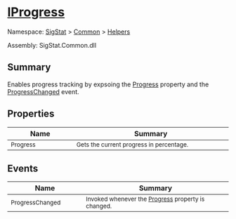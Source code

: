 # [IProgress](./IProgress.md)

Namespace: [SigStat]() > [Common](./../README.md) > [Helpers](./README.md)

Assembly: SigStat.Common.dll

## Summary
Enables progress tracking by expsoing the [Progress](https://github.com/hargitomi97/sigstat/blob/master/docs/md/SigStat/Common/Helpers/IProgress.md) property and the [ProgressChanged](https://github.com/hargitomi97/sigstat/blob/master/docs/md/SigStat/Common/Helpers/IProgress.md) event.

## Properties

| Name<a href="#"><img width=150></a> | Summary<a href="#"><img width=475></a> | 
| --- | --- | 
| <sub>Progress</sub>| <sub>Gets the current progress in percentage.</sub>| <br>


## Events

| Name<a href="#"><img width=150></a> | Summary<a href="#"><img width=475></a> | 
| --- | --- | 
| <sub>ProgressChanged</sub>| <sub>Invoked whenever the [Progress](https://github.com/hargitomi97/sigstat/blob/master/docs/md/SigStat/Common/Helpers/IProgress.md) property is changed.</sub>| <br>


